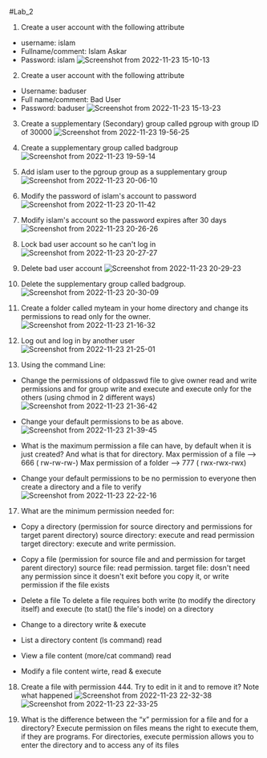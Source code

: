 #Lab_2

1. Create a user account with the following attribute
- username: islam
- Fullname/comment: Islam Askar
- Password: islam
![Screenshot from 2022-11-23 15-10-13](https://user-images.githubusercontent.com/110255978/203644381-00c58f7e-ada6-4fe0-b8f6-706ab0e792e5.png)

2. Create a user account with the following attribute
- Username: baduser
- Full name/comment: Bad User
- Password: baduser
![Screenshot from 2022-11-23 15-13-23](https://user-images.githubusercontent.com/110255978/203644529-2aa3883c-85e3-4e82-b743-e07d5ed5d2af.png)

3. Create a supplementary (Secondary) group called pgroup with group ID of 30000
![Screenshot from 2022-11-23 19-56-25](https://user-images.githubusercontent.com/110255978/203644610-9fdf4882-b29a-4047-88d8-a917f8d09cbc.png)

4. Create a supplementary group called badgroup
![Screenshot from 2022-11-23 19-59-14](https://user-images.githubusercontent.com/110255978/203644677-a626c3ea-09ca-4360-9bf8-dc3cd0718009.png)

5. Add islam user to the pgroup group as a supplementary group
![Screenshot from 2022-11-23 20-06-10](https://user-images.githubusercontent.com/110255978/203644755-bb4e0d69-7a6d-43a6-bd80-62f70bfba457.png)

6. Modify the password of islam's account to password
![Screenshot from 2022-11-23 20-11-42](https://user-images.githubusercontent.com/110255978/203644817-1c8f8c19-7f84-426b-a727-e37525a9c939.png)

7. Modify islam's account so the password expires after 30 days
![Screenshot from 2022-11-23 20-26-26](https://user-images.githubusercontent.com/110255978/203644888-1b2abd99-fded-483c-ab3c-88df086c7192.png)

8. Lock bad user account so he can't log in
![Screenshot from 2022-11-23 20-27-27](https://user-images.githubusercontent.com/110255978/203644991-0bd84b23-be25-40ce-9520-cda823e5ee36.png)

9. Delete bad user account
![Screenshot from 2022-11-23 20-29-23](https://user-images.githubusercontent.com/110255978/203645090-10c83bf8-2236-4c9a-97a9-70ab05eb1200.png)

10. Delete the supplementary group called badgroup.
![Screenshot from 2022-11-23 20-30-09](https://user-images.githubusercontent.com/110255978/203645141-b77f69d2-9e80-4655-ab0d-b31aee25f3a2.png)

13. Create a folder called myteam in your home directory and change its permissions to 
read only for the owner.
![Screenshot from 2022-11-23 21-16-32](https://user-images.githubusercontent.com/110255978/203645264-57112304-c811-41d4-ad9b-67d3fbc50570.png)

14. Log out and log in by another user
![Screenshot from 2022-11-23 21-25-01](https://user-images.githubusercontent.com/110255978/203645305-944dbe23-3c2b-425a-bf28-fc7c5c39ca81.png)

16. Using the command Line:
- Change the permissions of oldpasswd file to give owner read and write 
permissions and for group write and execute and execute only for the others 
(using chmod in 2 different ways)
![Screenshot from 2022-11-23 21-36-42](https://user-images.githubusercontent.com/110255978/203645668-767d33b1-0411-4d78-839b-3b47154fb347.png)

- Change your default permissions to be as above.
![Screenshot from 2022-11-23 21-39-45](https://user-images.githubusercontent.com/110255978/203645715-c839e026-9752-41c8-90dc-48bffb30ab58.png)

- What is the maximum permission a file can have, by default when it is just 
created? And what is that for directory.
Max permission of a file --> 666 ( rw-rw-rw-)
Max permission of a folder --> 777 ( rwx-rwx-rwx)

- Change your default permissions to be no permission to everyone then create a 
directory and a file to verify
![Screenshot from 2022-11-23 22-22-16](https://user-images.githubusercontent.com/110255978/203646098-7d195508-a489-4cb6-9a68-5421ce179457.png)

17. What are the minimum permission needed for:
- Copy a directory (permission for source directory and permissions for target 
parent directory)
source directory: execute and read permission
target directory: execute and write permission.

- Copy a file (permission for source file and and permission for target parent 
directory)
source file: read permission.
target file: dosn't need any permission since it doesn't exit before you copy it, or write permission if the file exists

- Delete a file
To delete a file requires both write (to modify the directory itself) and execute (to stat() the file's inode) on a directory

- Change to a directory
write & execute 

- List a directory content (ls command)
read

- View a file content (more/cat command)
read

 - Modify a file content
 wirte, read & execute

18. Create a file with permission 444. Try to edit in it and to remove it? Note what 
happened
![Screenshot from 2022-11-23 22-32-38](https://user-images.githubusercontent.com/110255978/203647572-cec57e33-073a-4a84-a941-0954cd0fb487.png)
![Screenshot from 2022-11-23 22-33-25](https://user-images.githubusercontent.com/110255978/203647581-6e3da60d-1cc3-44dc-a672-3b74ab02b8f9.png)


19. What is the difference between the “x” permission for a file and for a 
directory?
Execute permission on files means the right to execute them, if they are programs. For directories, execute permission allows you to enter the directory and to access any of its files










